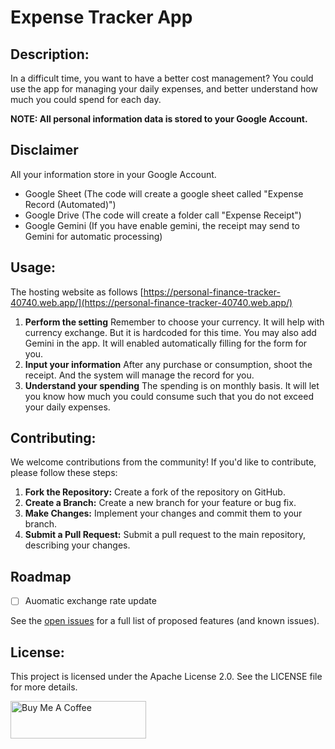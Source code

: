 # Expense Tracker App

## Description:
In a difficult time, you want to have a better cost management?
You could use the app for managing your daily expenses, and better understand how much you could spend for each day. 

**NOTE: All personal information data is stored to your Google Account.**

## Disclaimer
All your information store in your Google Account.
- Google Sheet (The code will create a google sheet called "Expense Record (Automated)")
- Google Drive (The code will create a folder call "Expense Receipt")
- Google Gemini (If you have enable gemini, the receipt may send to Gemini for automatic processing)

## Usage:
The hosting website as follows
[https://personal-finance-tracker-40740.web.app/](https://personal-finance-tracker-40740.web.app/)

1. **Perform the setting**
    Remember to choose your currency.  It will help with currency exchange.  But it is hardcoded for this time.
    You may also add Gemini in the app.  It will enabled automatically filling for the form for you.
2. **Input your information**
    After any purchase or consumption, shoot the receipt.  And the system will manage the record for you.
3. **Understand your spending**
    The spending is on monthly basis.  It will let you know how much you could consume such that you do not exceed your daily expenses.

## Contributing:
We welcome contributions from the community! If you'd like to contribute, please follow these steps:

1. **Fork the Repository:**
   Create a fork of the repository on GitHub.
2. **Create a Branch:**
   Create a new branch for your feature or bug fix.
3. **Make Changes:**
   Implement your changes and commit them to your branch.
4. **Submit a Pull Request:**
   Submit a pull request to the main repository, describing your changes.

## Roadmap
- [ ] Auomatic exchange rate update

See the [open issues](https://github.com/othneildrew/Best-README-Template/issues) for a full list of proposed features (and known issues).

## License:
This project is licensed under the Apache License 2.0. See the LICENSE file for more details.

<a href="https://www.buymeacoffee.com/jeff214103" target="_blank"><img src="https://cdn.buymeacoffee.com/buttons/v2/default-yellow.png" alt="Buy Me A Coffee" style="height: 60px !important;width: 217px !important;" ></a>
